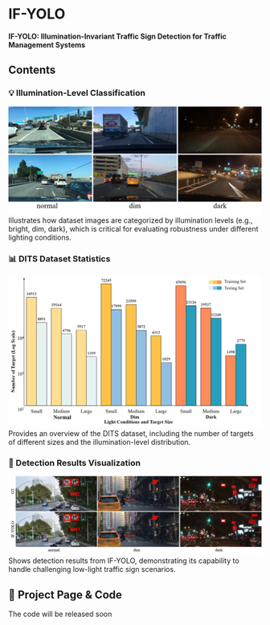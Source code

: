 # IF-YOLO
**IF-YOLO: Illumination-Invariant Traffic Sign Detection for Traffic Management Systems**

## Contents

### 💡 Illumination-Level Classification
![Illumination Level](./illumination-level.png)  
Illustrates how dataset images are categorized by illumination levels (e.g., bright, dim, dark), which is critical for evaluating robustness under different lighting conditions.

### 📊 DITS Dataset Statistics
![Dataset Statistics](./DITS%20dataset.png)  
Provides an overview of the DITS dataset, including the number of targets of different sizes and the illumination-level distribution.

### 🎯 Detection Results Visualization
![Detection Visualization](./visualization.png)  
Shows detection results from IF-YOLO, demonstrating its capability to handle challenging low-light traffic sign scenarios.

## 🔗 Project Page & Code
The code will be released soon
